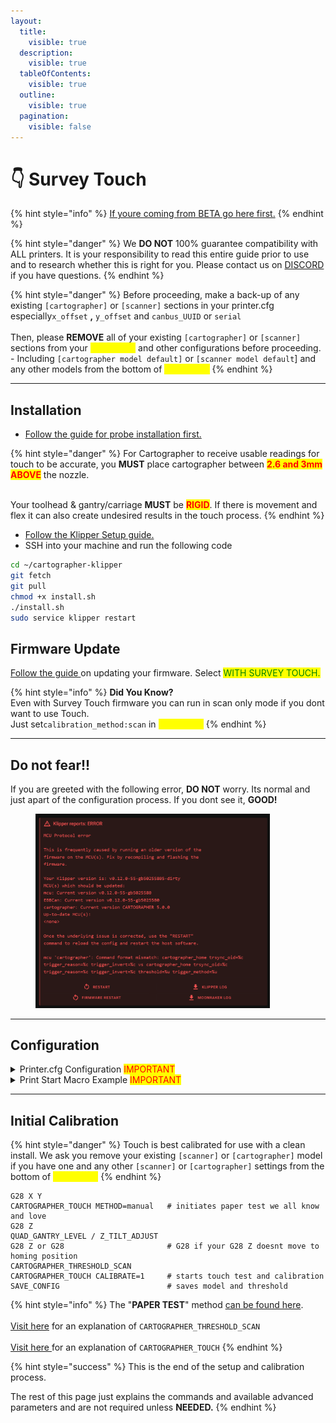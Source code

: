 ```yaml
---
layout:
  title:
    visible: true
  description:
    visible: true
  tableOfContents:
    visible: true
  outline:
    visible: true
  pagination:
    visible: false
---
```


# 👇 Survey Touch

{% hint style="info" %}
[If youre coming from BETA go here first.](survey-faq.md#i-was-in-the-beta-how-do-i-switch-back-to-regular-to-continue-using-touch)
{% endhint %}

{% hint style="danger" %}
We **DO NOT** 100% guarantee compatibility with ALL printers. It is your responsibility to read this entire guide prior to use and to research whether this is right for you. Please contact us on [DISCORD ](https://discord.gg/yzazQMEGS2)if you have questions.
{% endhint %}

{% hint style="danger" %}
Before proceeding, make a back-up of any existing `[cartographer]` or `[scanner]` sections in your printer.cfg especially`x_offset` **,** `y_offset` and `canbus_UUID` or `serial`\
\
Then, please **REMOVE** all of your existing `[cartographer]` or `[scanner]` sections from your <mark style="color:yellow;">**printer.cfg**</mark> and other configurations before proceeding.\
\- Including `[cartographer model default]` or `[scanner model default`] and any other models from the bottom of <mark style="color:yellow;">**printer.cfg**</mark>
{% endhint %}

***

## Installation

* [Follow the guide for probe installation first.](../installation-and-setup/probe-installation/)

{% hint style="danger" %}
For Cartographer to receive usable readings for touch to be accurate, you **MUST** place cartographer between <mark style="color:red;">**2.6 and 3mm ABOVE**</mark> the nozzle.

\
Your toolhead & gantry/carriage **MUST** be <mark style="color:red;">**RIGID**</mark>. If there is movement and flex it can also create undesired results in the touch process.
{% endhint %}

* [Follow the Klipper Setup guide.](../installation-and-setup/klipper-setup.md)
* SSH into your machine and run the following code

```bash
cd ~/cartographer-klipper
git fetch
git pull
chmod +x install.sh
./install.sh
sudo service klipper restart
```

## Firmware Update

[Follow the guide ](../firmware/firmware-updating/)on updating your firmware. Select <mark style="color:green;">WITH SURVEY TOUCH.</mark>

{% hint style="info" %}
**Did You Know?**\
Even with Survey Touch firmware you can run in scan only mode if you dont want to use Touch.\
Just set`calibration_method:scan` in <mark style="color:yellow;">**printer.cfg**</mark>
{% endhint %}

***

## Do not fear!!

If you are greeted with the following error, **DO NOT** worry. Its normal and just apart of the configuration process. If you dont see it, **GOOD!**

<figure><img src="../../.gitbook/assets/image (2).png" alt="" width="375"><figcaption></figcaption></figure>

***

## Configuration

<details>

<summary>Printer.cfg Configuration <mark style="color:red;">IMPORTANT</mark></summary>

Before proceeding, make a back-up of any existing `[cartographer]` or `[scanner]` sections in your <mark style="color:yellow;">**printer.cfg**</mark> like `x_offset` **,** `y_offset` and `canbus_UUID` or `serial`\
\
Then, please **REMOVE** all of your existing `[cartographer]`  or `[scanner]` sections from your <mark style="color:yellow;">**printer.cfg**</mark> and other configurations before proceeding.\
\
These are <mark style="color:red;">REQUIREMENTS</mark>. Including the `zero_reference_position` in your `[bed_mesh]` section.&#x20;

```yaml
[scanner]
canbus_uuid: 0ca8d67388c2            #adjust to suit your scanner 
x_offset: 0                          #adjust for your offset
y_offset: 15                         #adjust for your offset
calibration_method: touch 
sensor: cartographer
sensor_alt: carto

[bed_mesh]
zero_reference_position: 125, 125    # set this to themiddle of your bed

[adxl345]
cs_pin: scanner:PA3
spi_bus: spi1
```

</details>

<details>

<summary>Print Start Macro Example <mark style="color:red;">IMPORTANT</mark></summary>

Adding the `CARTOGRAPHER_TOUCH` command to your print start macro ensures that the printer performs a precise touch probe <mark style="color:red;">**AFTER**</mark> executing the `BED_MESH_CALIBRATE` command and <mark style="color:red;">**AFTER**</mark> your nozzle reaches a steady 150c. This sequence helps to achieve an accurate bed leveling by accounting for any variations or offsets after the mesh calibration.

```gcode
PLEASE DONT USE THIS - IT IS AN EXAMPLE ONLY
[gcode_macro PRINT_START_EXAMPLE]
gcode:
    G28                               ; Home all axes
    M140 S{BED_TEMP}                  ; Set bed temperature
    M109 S150                         ; Wait for extuder to reach 150°C (intermediate step)
    M190 S{BED_TEMP}                  ; Set final bed temperature
    G28 Z                             ; Home Z axis again to account for thermal expansion
    M112 #Remove this line            ; Its your own fault if you dont..
    QUAD_GANTRY_LEVEL / Z_TILT_ADJUST ; Perform quad gantry leveling or Z tilt adjustmen
    G28 Z                             ; Home Z axis again to account for thermal expansion
    BED_MESH_CALIBRATE                ; Calibrate the bed mesh
    CARTOGRAPHER_TOUCH                ; Perform touch probe
    M109 S{EXTRUDER_TEMP}             ; Wait for extruder to reach target temperature

PLEASE DONT USE THIS - IT IS AN EXAMPLE ONLY
```



</details>

***

## Initial Calibration

{% hint style="danger" %}
Touch is best calibrated for use with a clean install. We ask you remove your existing `[scanner]` or `[cartographer]` model if you have one and any other `[scanner]` or `[cartographer]` settings from the bottom of <mark style="color:yellow;">**printer.cfg**</mark>
{% endhint %}

```gcode
G28 X Y
CARTOGRAPHER_TOUCH METHOD=manual   # initiates paper test we all know and love
G28 Z
QUAD_GANTRY_LEVEL / Z_TILT_ADJUST
G28 Z or G28                       # G28 if your G28 Z doesnt move to homing position
CARTOGRAPHER_THRESHOLD_SCAN 
CARTOGRAPHER_TOUCH CALIBRATE=1     # starts touch test and calibration 
SAVE_CONFIG                        # saves model and threshold
```

{% hint style="info" %}
The "**PAPER TEST**" method [can be found here](https://www.klipper3d.org/Bed\_Level.html#the-paper-test). \
\
[Visit here](settings-and-commands.md#cartographer\_threshold\_scan) for an explanation of `CARTOGRAPHER_THRESHOLD_SCAN`\
\
[Visit here](./#cartographer\_touch)[ ](settings-and-commands.md#cartographer\_touch)for an explanation of `CARTOGRAPHER_TOUCH`
{% endhint %}

{% hint style="success" %}
This is the end of the setup and calibration process.&#x20;

The rest of this page just explains the commands and available advanced parameters and are not required unless **NEEDED.**&#x20;
{% endhint %}
